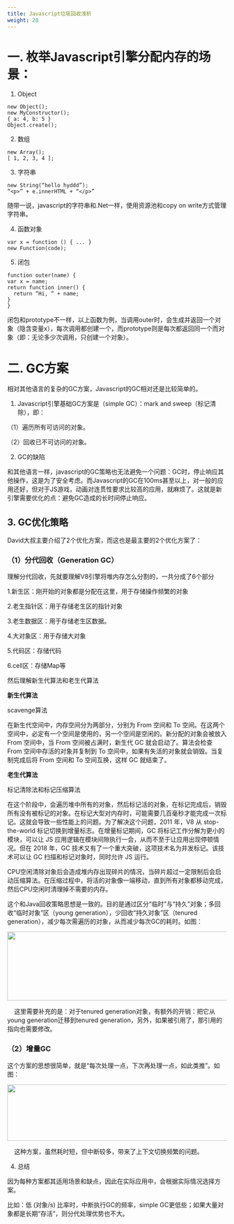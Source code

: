 ```yaml
---
title: Javascript垃圾回收浅析
weight: 28
---
```

# 一. 枚举Javascript引擎分配内存的场景：

1. Object

```
new Object();
new MyConstructor();
{ a: 4, b: 5 }
Object.create();
```

2. 数组

```
new Array();
[ 1, 2, 3, 4 ];
```

3. 字符串

```
new String(“hello hyddd”);
“<p>” + e.innerHTML + “</p>”
```

随带一说，javascript的字符串和.Net一样，使用资源池和copy on write方式管理字符串。

4. 函数对象

```
var x = function () { ... }
new Function(code);
```

5. 闭包

```
function outer(name) {
var x = name;
return function inner() {
  return “Hi, “ + name;
}
}
```

闭包和prototype不一样，以上函数为例，当调用outer时，会生成并返回一个对象（隐含变量x），每次调用都创建一个，而prototype则是每次都返回同一个而对象（即：无论多少次调用，只创建一个对象）。



# 二. GC方案

相对其他语言的复杂的GC方案，Javascript的GC相对还是比较简单的。



1. Javascript引擎基础GC方案是（simple GC）：mark and sweep（标记清除），即：

（1）遍历所有可访问的对象。

（2）回收已不可访问的对象。



2. GC的缺陷

和其他语言一样，javascript的GC策略也无法避免一个问题：GC时，停止响应其他操作，这是为了安全考虑。而Javascript的GC在100ms甚至以上，对一般的应用还好，但对于JS游戏，动画对连贯性要求比较高的应用，就麻烦了。这就是新引擎需要优化的点：避免GC造成的长时间停止响应。



## 3. GC优化策略

David大叔主要介绍了2个优化方案，而这也是最主要的2个优化方案了：

### （1）分代回收（Generation GC）

理解分代回收，先就要理解V8引擎将堆内存怎么分割的，一共分成了6个部分

1.新生区：刚开始的对象都是分配在这里，用于存储操作频繁的对象

2.老生指针区：用于存储老生区的指针对象

3.老生数据区：用于存储老生区数据。

4.大对象区：用于存储大对象

5.代码区：存储代码

6.cell区：存储Map等

然后理解新生代算法和老生代算法

**新生代算法**

scavenge算法

在新生代空间中，内存空间分为两部分，分别为 From 空间和 To 空间。在这两个空间中，必定有一个空间是使用的，另一个空间是空闲的。新分配的对象会被放入 From 空间中，当 From 空间被占满时，新生代 GC 就会启动了。算法会检查 From 空间中存活的对象并复制到 To 空间中，如果有失活的对象就会销毁。当复制完成后将 From 空间和 To 空间互换，这样 GC 就结束了。

**老生代算法**

标记清除法和标记压缩算法

在这个阶段中，会遍历堆中所有的对象，然后标记活的对象，在标记完成后，销毁所有没有被标记的对象。在标记大型对内存时，可能需要几百毫秒才能完成一次标记。这就会导致一些性能上的问题。为了解决这个问题，2011 年，V8 从 stop-the-world 标记切换到增量标志。在增量标记期间，GC 将标记工作分解为更小的模块，可以让 JS 应用逻辑在模块间隙执行一会，从而不至于让应用出现停顿情况。但在 2018 年，GC 技术又有了一个重大突破，这项技术名为并发标记。该技术可以让 GC 扫描和标记对象时，同时允许 JS 运行。

CPU空闲清除对象后会造成堆内存出现碎片的情况，当碎片超过一定限制后会启动压缩算法。在压缩过程中，将活的对象像一端移动，直到所有对象都移动完成，然后CPU空闲时清理掉不需要的内存。

这个和Java回收策略思想是一致的。目的是通过区分“临时”与“持久”对象；多回收“临时对象”区（young generation），少回收“持久对象”区（tenured generation），减少每次需遍历的对象，从而减少每次GC的耗时。如图：


  <img loading="lazy" width="690" height="158" class="alignnone size-full wp-image-4984 shadow" src="https://haomou.oss-cn-beijing.aliyuncs.com/upload/2019/08/img_5d5ca70d12dde.png" data-src="https://haomou.oss-cn-beijing.aliyuncs.com/upload/2019/08/img_5d5ca70d12dde.png?x-oss-process=image/format,webp" alt="" srcset="https://haomou.oss-cn-beijing.aliyuncs.com/upload/2019/08/img_5d5ca70d12dde.png?x-oss-process=image/format,webp 690w, https://haomou.oss-cn-beijing.aliyuncs.com/upload/2019/08/img_5d5ca70d12dde.png?x-oss-process=image/quality,q_50/resize,m_fill,w_300,h_69/format,webp 300w" sizes="(max-width: 690px) 100vw, 690px" />

    这里需要补充的是：对于tenured generation对象，有额外的开销：把它从young generation迁移到tenured generation，另外，如果被引用了，那引用的指向也需要修改。



### （2）增量GC

这个方案的思想很简单，就是“每次处理一点，下次再处理一点，如此类推”。如图：


  <img loading="lazy" width="680" height="129" class="alignnone size-full wp-image-4985 shadow" src="https://haomou.oss-cn-beijing.aliyuncs.com/upload/2019/08/img_5d5ca71b764a5.png" data-src="https://haomou.oss-cn-beijing.aliyuncs.com/upload/2019/08/img_5d5ca71b764a5.png?x-oss-process=image/format,webp" alt="" srcset="https://haomou.oss-cn-beijing.aliyuncs.com/upload/2019/08/img_5d5ca71b764a5.png?x-oss-process=image/format,webp 680w, https://haomou.oss-cn-beijing.aliyuncs.com/upload/2019/08/img_5d5ca71b764a5.png?x-oss-process=image/quality,q_50/resize,m_fill,w_300,h_57/format,webp 300w" sizes="(max-width: 680px) 100vw, 680px" />

    这种方案，虽然耗时短，但中断较多，带来了上下文切换频繁的问题。



4. 总结

因为每种方案都其适用场景和缺点，因此在实际应用中，会根据实际情况选择方案。

比如：低 (对象/s) 比率时，中断执行GC的频率，simple GC更低些；如果大量对象都是长期“存活”，则分代处理优势也不大。
